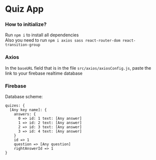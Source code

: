 # Quiz App

### How to initialize?

Run `npm i` to install all dependencies <br>
Also you need to run `npm i axios sass react-router-dom react-transition-group`

### Axios

In the `baseURL` field that is in the file `src/axios/axiosConfig.js`, paste the link to your firebase realtime database

### Firebase

Database scheme: 
```
quizes: {
  [Any key name]: {
    answers: {
      0 => id: 1 text: [Any answer]
      1 => id: 2 text: [Any answer]
      2 => id: 3 text: [Any answer]
      3 => id: 4 text: [Any answer]
    }
    id => 1
    question => [Any question]
    rightAnswerId => 1
}
```
